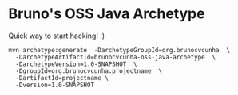 # Bruno's OSS Java Archetype

Quick way to start hacking! :)


```ssh
mvn archetype:generate  -DarchetypeGroupId=org.brunocvcunha  \
  -DarchetypeArtifactId=brunocvcunha-oss-java-archetype  \
  -DarchetypeVersion=1.0-SNAPSHOT  \
  -DgroupId=org.brunocvcunha.projectname  \
  -DartifactId=projectname \
  -Dversion=1.0-SNAPSHOT
```
